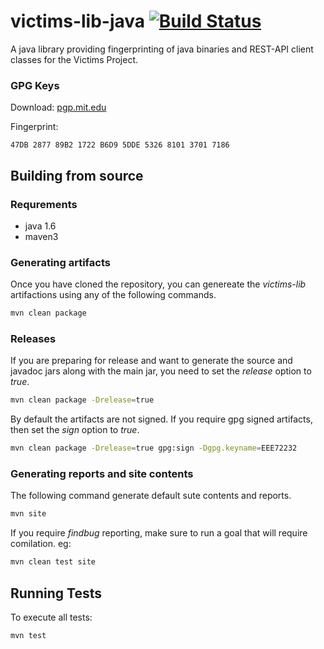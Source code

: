 victims-lib-java [![Build Status](https://travis-ci.org/victims/victims-lib-java.png)](https://travis-ci.org/victims/victims-lib-java)
================

A java library providing fingerprinting of java binaries and REST-API client classes for the Victims Project.

### GPG Keys
Download: [pgp.mit.edu](http://pgp.mit.edu:11371/pks/lookup?search=0xEEE72232&op=index)

Fingerprint:
```
47DB 2877 89B2 1722 B6D9 5DDE 5326 8101 3701 7186
```
## Building from source
### Requrements
* java 1.6
* maven3

### Generating artifacts
Once you have cloned the repository, you can genereate the _victims-lib_ artifactions using any of the following commands.
```sh
mvn clean package
```

### Releases
If you are preparing for release and want to generate the source and javadoc jars along with the main jar, you need to set the _release_ option to _true_.
```sh
mvn clean package -Drelease=true
```

By default the artifacts are not signed. If you require gpg signed artifacts, then set the _sign_ option to _true_.
```sh
mvn clean package -Drelease=true gpg:sign -Dgpg.keyname=EEE72232
```

### Generating reports and site contents
The following command generate default sute contents and reports.
```sh
mvn site
```

If you require _findbug_ reporting, make sure to run a goal that will require comilation. eg:
```sh
mvn clean test site
```

## Running Tests
To execute all tests:
```sh
mvn test
```
